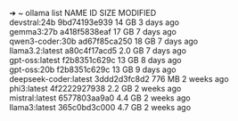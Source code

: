 ➜  ~ ollama list
NAME                     ID              SIZE      MODIFIED    
devstral:24b             9bd74193e939    14 GB     3 days ago     
gemma3:27b               a418f5838eaf    17 GB     7 days ago     
qwen3-coder:30b          ad67f85ca250    18 GB     7 days ago     
llama3.2:latest          a80c4f17acd5    2.0 GB    7 days ago     
gpt-oss:latest           f2b8351c629c    13 GB     8 days ago     
gpt-oss:20b              f2b8351c629c    13 GB     9 days ago     
deepseek-coder:latest    3ddd2d3fc8d2    776 MB    2 weeks ago    
phi3:latest              4f2222927938    2.2 GB    2 weeks ago    
mistral:latest           6577803aa9a0    4.4 GB    2 weeks ago    
llama3:latest            365c0bd3c000    4.7 GB    2 weeks ago    
